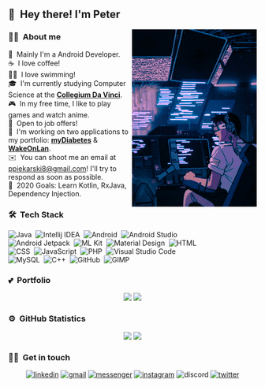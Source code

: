 ## 👋 &nbsp;Hey there! I'm Peter

<img alt="lofi" src="https://github.com/piekarskipiotr/piekarskipiotr/blob/main/assets/tumblr_oezv38ikwg1sznfdio1_500.gif" align="right"/>

### 🐱‍💻 &nbsp;About me

👾 &nbsp;Mainly I'm a Android Developer.\
☕ &nbsp;I love coffee!\
🏊‍♂️ &nbsp;I love swimming!\
🎓 &nbsp;I'm currently studying Computer Science at the <b>[Collegium Da Vinci][cdv]</b>.\
🎮 &nbsp;In my free time, I like to play games and watch anime.\
💼 &nbsp;Open to job offers!\
🔧 &nbsp;I'm working on two applications to my portfolio: <b>[myDiabetes][mydiabetes]</b> & <b>[WakeOnLan][wol]</b>.\
✉️ &nbsp;You can shoot me an email at ppiekarski8@gmail.com! I'll try to respond as soon as possible.\
🥅 &nbsp;2020 Goals: Learn Kotlin, RxJava, Dependency Injection.

### 🛠 &nbsp;Tech Stack

![Java](https://img.shields.io/badge/Java-007396?style=for-the-badge&logo=java&logoColor=white)&nbsp;
![Intellij IDEA](https://img.shields.io/badge/Intellij%20IDEA-000000?style=for-the-badge&logo=intellij-idea&logoColor=white)&nbsp;
![Android](https://img.shields.io/badge/Android-brightgreen?style=for-the-badge&logo=android&logoColor=white)&nbsp;
![Android Studio](https://img.shields.io/badge/Android%20Studio-3DDC84?style=for-the-badge&logo=android-studio&logoColor=white)&nbsp;
<br>
![Android Jetpack](https://img.shields.io/badge/Android%20Jetpack-4285F4?style=for-the-badge&logo=data:image/png;base64,aHR0cHM6Ly9kcml2ZS5nb29nbGUuY29tL2ZpbGUvZC8xZS1KSkZJLXpNdkZ5dk5MVl82MDFBaEJlSzVSTWM1cS0vdmlldz91c3A9c2hhcmluZw==)&nbsp;
![ML Kit](https://img.shields.io/badge/ML%20Kit-125AB8?style=for-the-badge&logo=data:image/png;base64,aHR0cHM6Ly9kcml2ZS5nb29nbGUuY29tL2ZpbGUvZC8xa0FIOWlIR2xPT3R3X3FwcnE3Yi1UVm1yS29nYTd3TEIvdmlldz91c3A9c2hhcmluZw==)&nbsp;
![Material Design](https://img.shields.io/badge/Material%20Design-757575?style=for-the-badge&logo=material-design&logoColor=white)&nbsp;
![HTML](https://img.shields.io/badge/HTML-E34F26?style=for-the-badge&logo=html5&logoColor=white)&nbsp;
<br>
![CSS](https://img.shields.io/badge/CSS-1572B6?style=for-the-badge&logo=css3&logoColor=white)&nbsp;
![JavaScript](https://img.shields.io/badge/JavaScript-F7DF1E?style=for-the-badge&logo=javascript&logoColor=181A1B)&nbsp;
![PHP](https://img.shields.io/badge/PHP-777BB4?style=for-the-badge&logo=php&logoColor=white)&nbsp;
![Visual Studio Code](https://img.shields.io/badge/Visual%20Studio%20Code-007ACC?style=for-the-badge&logo=visual-studio-code&logoColor=white)&nbsp;
<br>
![MySQL](https://img.shields.io/badge/MySQL-4479A1?style=for-the-badge&logo=mysql&logoColor=white)&nbsp;
![C++](https://img.shields.io/badge/C++-00599C?style=for-the-badge&logo=C%2B%2B&l&logoColor=white)&nbsp;
![GitHub](https://img.shields.io/badge/GitHub-181717?style=for-the-badge&logo=github&logoColor=white)&nbsp;
![GIMP](https://img.shields.io/badge/GIMP-5C5543?style=for-the-badge&logo=gimp&logoColor=white)&nbsp;

### 💕 &nbsp;Portfolio

<p align="center">
  <img height="150em" src="https://github-readme-stats.vercel.app/api/pin/?username=piekarskipiotr&repo=myDiabetes&theme=tokyonight"/>
  <img height="150em" src="https://github-readme-stats.vercel.app/api/pin/?username=piekarskipiotr&repo=WakeOnLAN&theme=tokyonight"/>
</p>



### ⚙️ &nbsp;GitHub Statistics
<p align="center">
  <img height="150em" src="https://github-readme-stats-eight-theta.vercel.app/api?username=piekarskipiotr&show_icons=true&theme=tokyonight&include_all_commits=true&hide_rank=true"/>
  <img height="150em" src="https://github-readme-stats.vercel.app/api/top-langs/?username=piekarskipiotr&theme=tokyonight"/>
</p>

### 🤝🏻 &nbsp;Get in touch
<p align="center">
  <a href="https://www.linkedin.com/in/piekarskipiotr/"><img alt="linkedin" src="https://img.shields.io/badge/LinkedIn-0077B5?logo=linkedin&logoColor=white&amp;style=flat-square"/></a>
  <a href="mailto:ppiekarski8@gmail.com"><img alt="gmail" src="https://img.shields.io/badge/Gmail-D14836?logo=gmail&logoColor=white&amp;style=flat-square"/></a>
  <a href="http://m.me/piekarskiski"><img alt="messenger" src="https://img.shields.io/badge/Messenger-00B2FF?logo=messenger&logoColor=white&amp;style=flat-square"/></a>
  <a href="https://www.instagram.com/piekarskiski/"><img alt="instagram" src="https://img.shields.io/badge/Instagram-E4405F?logo=instagram&logoColor=white&amp;style=flat-square"/></a>
   <img alt="discord" src="https://img.shields.io/badge/Discord%3A%20xazai%234237-7289DA?logo=discord&logoColor=white&amp;style=flat-square"/>
  <a href="https://twitter.com/xazai_"><img alt="twitter" src="https://img.shields.io/badge/Twitter-1DA1F2?logo=twitter&logoColor=white&amp;style=flat-square"/></a>
</p>
 
 


[cdv]: https://cdv.pl/
[mydiabetes]: https://github.com/piekarskipiotr/myDiabetes
[wol]: https://github.com/piekarskipiotr/WakeOnLAN
[linkedin]: https://www.linkedin.com/in/piekarskipiotr/
[gmail]: mailto:ppiekarski8@gmail.com
[messenger]: http://m.me/piekarskiski
[instagram]: https://www.instagram.com/piekarskiski/
[twitter]: https://twitter.com/xazai_
[discord]: xazai#4237


